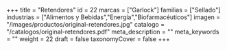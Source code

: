 +++
title = "Retendores"
id = 22
marcas = ["Garlock"]
familias = ["Sellado"]
industrias = ["Alimentos y Bebidas","Energía","Biofarmacéuticos"]
imagen = "/images/productos/original-retendores.jpg"
catalogo = "/catalogos/original-retendores.pdf"
meta_description = ""
meta_keywords = ""
weight = 22
draft = false
taxonomyCover = false
+++
